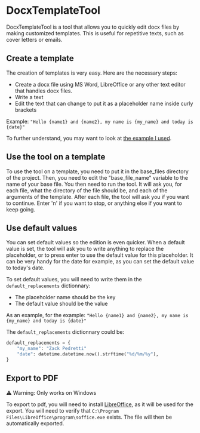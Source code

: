 # DocxTemplateTool
DocxTemplateTool is a tool that allows you to quickly edit docx files by making customized templates. This is useful for repetitive texts, such as cover letters or emails.

## Create a template
The creation of templates is very easy. Here are the necessary steps:
- Create a docx file using MS Word, LibreOffice or any other text editor that handles docx files.
- Write a text
- Edit the text that can change to put it as a placeholder name inside curly brackets

Example: `"Hello {name1} and {name2}, my name is {my_name} and today is {date}"`

To further understand, you may want to look at [the example I used](https://github.com/ZackPedretti/DocxTemplateTool/blob/main/base_files/base_letter.docx).

## Use the tool on a template
To use the tool on a template, you need to put it in the base_files directory of the project. Then, you need to edit the "base_file_name" variable to the name of your base file.
You then need to run the tool. It will ask you, for each file, what the directory of the file should be, and each of the arguments of the template.
After each file, the tool will ask you if you want to continue. Enter 'n' if you want to stop, or anything else if you want to keep going.

## Use default values
You can set default values so the edition is even quicker. When a default value is set, the tool will ask you to write anything to replace the placeholder, or to press enter to use the default value for this placeholder. It can be very handy for the date for example, as you can set the default value to today's date.

To set default values, you will need to write them in the `default_replacements` dictionnary:
- The placeholder name should be the key
- The default value should be the value

As an example, for the example: `"Hello {name1} and {name2}, my name is {my_name} and today is {date}"`

The `default_replacements` dictionnary could be:
```python
default_replacements = {
    "my_name": "Zack Pedretti"
    "date": datetime.datetime.now().strftime("%d/%m/%y"),
}
```

## Export to PDF

⚠ Warning: Only works on Windows

To export to pdf, you will need to install [LibreOffice](https://fr.libreoffice.org/download/telecharger-libreoffice/), as it will be used for the export. You will need to verify that `C:\Program Files\LibreOffice\program\soffice.exe` exists.
The file will then be automatically exported.
